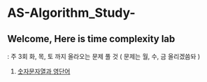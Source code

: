 # AS-Algorithm_Study-

## Welcome, Here is time complexity lab
: 주 3회 화, 목, 토 까지 올라오는 문제 풀 것 ( 문제는 월, 수, 금 올리겠씀돠 )

1. [숫자문자열과 영단어](https://programmers.co.kr/learn/courses/30/lessons/81301)
